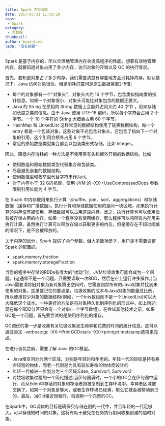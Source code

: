 ```yaml
---
title: Spark 内存调优
date: 2017-05-31 11:50:28
tags:
 - Spark
category: 
 - 大数据
thumbnail: 
author: bsyonline
lede: "没有摘要"
---
```


Spark 是基于内存的，所以合理地管理内存会提高程序的性能。想要有效地管理内存，就要知道对象占用了多少内存，访问对象的开销以及 GC 的执行情况。

首先，要知道对象占了多少内存，我们需要清楚有哪些地方会消耗掉内存。默认情况下，Java 访问对象很快，但是消耗的空间是原生数据类型2-5倍。

* 每个的对象都有一个“对象头”，对象头大约 16 个字节，包含类似指向类的指针信息。如果一个对象很小，对象头可能比对象包含的数据还要大。
* Java 的 String 在原始的 String 数据上会额外占用大约 40 字节 ，用来存储如长度之类的信息。由于 Java 使用 UTF-16 编码，所以每个字符会占用 2 个字节。一个 10 个字符的 String 大概会占用 60 个字节。
* HashMap 和 LinkedList 这样常见的数据结构使用了链表数据结构，每一个 entry 都是一个包装对象，这些对象不光包含对象头，还包含了指向下一个对象的引用，这个引用会额外占用 8 个字节。
* 常见的原始数据类型集合都会以包装类形式存储，比如 Integer。

因此，降低内存消耗的一种方法是不使用带有头和额外开销的数据结构。比如

* 使用数组和原始数据类型代替集合和包装类。
* 尽量避免嵌套的数据结构。
* 使用数值型和枚举型代替字符串作为id。
* 对于内存小于 32 G的机器，使用 JVM 的 -XX:+UseCompressedOops 参数限制引用长度为 4 字节。

在 Spark 中内存被用来执行计算（shuffle、join、sort、aggregations）和存储数据（缓存和广播数据）。执行计算和存储数据使用的是同一块区域，如果执行计算的内存没有被使用，存储数据可以占用这些内存，反之，执行计算也可以使用没有被存储占用的内存。如果一个程序没有使用缓存，那么程序可以将所有内存用来执行计算。虽然执行计算可以释放存储以获取更多的内存，但是缓存在不超过阈值的情况下，是不会被释放的。

关于内存的划分，Spark 提供了两个参数，但大多数场景下，用户是不需要调整 Spark 的配置的。

* spark.memory.fraction 
* spark.memory.storageFraction



当您的程序中存储的RDDs有很大的“搅动”时，JVM垃圾收集可能会成为一个问题。(这通常不是一个问题，只需要读取一次RDD，然后在它上运行许多操作。)当Java需要清除旧对象为新对象腾出空间时，它需要跟踪所有的Java对象并找到未使用的对象。这里要记住的要点是，垃圾收集的成本与Java对象的数量成比例，所以使用较少对象的数据结构(例如，一个Ints数组而不是一个LinkedList)可以大大降低这个成本。一种更好的方法是将对象持久化到序列化的形式中，如上所述:现在每个RDD分区只会有一个对象(一个字节数组)。在尝试其他技术之前，如果GC是一个问题，首先要尝试的是使用序列化的缓存。

GC调优的第一步是收集有关垃圾收集发生频率和花费的时间的统计信息。这可以通过添加 -verbose:gc -XX:+PrintGCDetails -XX:+printgctimetstamp选项来完成。

在进行调优之前，需要了解 Java 的GC模型。

* Java堆空间分为两个区域，分别是年轻的和年老的。年轻一代的目标是持有寿命较短的物体，而老一代则是为具有较长寿命的物体而设计的
* 年轻一代被进一步划分为三个区域:Eden, Survivor1, Survivor2
* 对垃圾收集过程的一个简化描述:当伊甸园满时，一个小的GC会在伊甸园中运行，而从Eden中存活的对象和存活者则被复制到生存环境中。幸存者区域被交换了。如果一个对象足够大，或者生存环境已经满，那么它就会被移动到旧的。最后，当Old接近饱和时，将调用一个完整的GC。

在Spark中，GC调优的目标是确保只存储在旧的一代中，并且年轻的一代足够大，可以存储短时间的对象。这将有助于避免在任务执行期间收集创建的临时对象。









